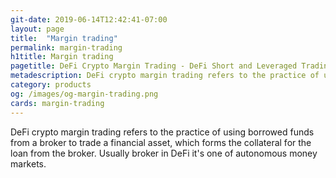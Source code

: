 ```yaml
---
git-date: 2019-06-14T12:42:41-07:00
layout: page
title:  "Margin trading"
permalink: margin-trading
h1title: Margin trading
pagetitle: DeFi Crypto Margin Trading - DeFi Short and Leveraged Trading Platforms    
metadescription: DeFi crypto margin trading refers to the practice of using borrowed funds from a broker to trade a financial asset, which forms the collateral for the loan from the broker.
category: products
og: /images/og-margin-trading.png
cards: margin-trading
---
```

DeFi crypto margin trading refers to the practice of using borrowed funds from a broker to trade a financial asset, which forms the collateral for the loan from the broker. Usually broker in DeFi it's one of autonomous money markets.
